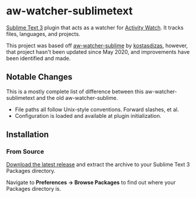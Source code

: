 # aw-watcher-sublimetext

[Sublime Text 3][st3] plugin that acts as a watcher for
[Activity Watch][activity-watch]. It tracks files, languages, and
projects.

[st3]:https://sublimetext.com
[activity-watch]:https://activitywatch.net/

This project was based off [aw-watcher-sublime][aw-watcher-sublime] by 
[kostasdizas][kostasdizas], however, that project hasn't been updated
since May 2020, and improvements have been identified and made.

[aw-watcher-sublime]:https://github.com/kostasdizas/aw-watcher-sublime
[kostasdizas]:https://github.com/kostasdizas

## Notable Changes

This is a mostly complete list of difference between this
aw-watcher-sublimetext and the old aw-watcher-sublime.

* File paths all follow Unix-style conventions. Forward slashes, et al.
* Configuration is loaded and available at plugin initialization.

## Installation

### From Source

[Download the latest release][releases] and extract the archive to your
Sublime Text 3 Packages directory.

Navigate to **Preferences -> Browse Packages** to find out where your
Packages directory is.

[releases]:https://git.sr.ht/~mjorgensen/aw-watcher-sublimetext/refs
